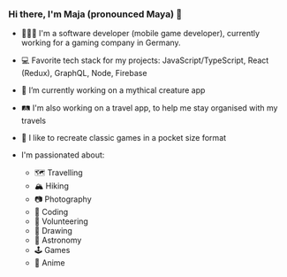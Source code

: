 ### Hi there, I'm Maja (pronounced Maya) 👋 

- 👩🏻‍💻 I'm a software developer (mobile game developer), currently working for a gaming company in Germany.
- 💻 Favorite tech stack for my projects: JavaScript/TypeScript, React (Redux), GraphQL, Node, Firebase

- 🐉 I’m currently working on a mythical creature app 
- 🛤️ I'm also working on a travel app, to help me stay organised with my travels
- 👾 I like to recreate classic games in a pocket size format
- I'm passionated about:
  - 🗺️ Travelling
  - 🏔️ Hiking
  - 📷 Photography
  - 🤖 Coding
  - 🐶 Volunteering
  - 🎨 Drawing
  - 🔭 Astronomy
  - 🕹️ Games
  - 🎥 Anime


<!--
**mayainle/mayainle** is a ✨ _special_ ✨ repository because its `README.md` (this file) appears on your GitHub profile.

Here are some ideas to get you started:

- 🔭 I’m currently working on ...
- 🌱 I’m currently learning ...
- 👯 I’m looking to collaborate on ...
- 🤔 I’m looking for help with ...
- 💬 Ask me about ...
- 📫 How to reach me: ...
- 😄 Pronouns: ...
- ⚡ Fun fact: ...
-->
